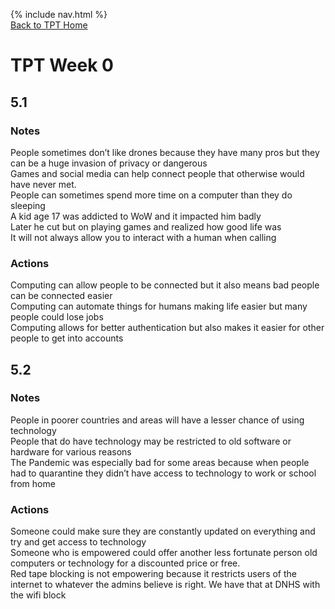 {% include nav.html %}  
[Back to TPT Home](../testprephome)

# TPT Week 0 


## 5.1

### Notes

People sometimes don&rsquo;t like drones because they have many pros but they can be a huge invasion of privacy or dangerous  
Games and social media can help connect people that otherwise would have never met.  
People can sometimes spend more time on a computer than they do sleeping  
A kid age 17 was addicted to WoW and it impacted him badly  
Later he cut but on playing games and realized how good life was  
It will not always allow you to interact with a human when calling  

### Actions
Computing can allow people to be connected but it also means bad people can be connected easier  
Computing can automate things for humans making life easier but many people could lose jobs  
Computing allows for better authentication but also makes it easier for other people to get into accounts  


## 5.2

### Notes
People in poorer countries and areas will have a lesser chance of using technology  
People that do have technology may be restricted to old software or hardware for various reasons  
The Pandemic was especially bad for some areas because when people had to quarantine they didn&rsquo;t have access to technology to work or school from home  

### Actions
Someone could make sure they are constantly updated on everything and try and get access to technology  
Someone who is empowered could offer another less fortunate person old computers or technology for a discounted price or free.  
Red tape blocking is not empowering because it restricts users of the internet to whatever the admins believe is right. We have that at DNHS with the wifi block  

